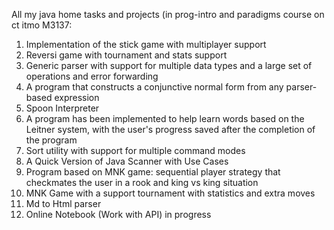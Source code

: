 All my java home tasks and projects (in prog-intro and paradigms course on ct itmo M3137:
1) Implementation of the stick game with multiplayer support
2) Reversi game with tournament and stats support
3) Generic parser with support for multiple data types and a large set of operations and error forwarding
4) A program that constructs a conjunctive normal form from any parser-based expression
5) Spoon Interpreter
6) A program has been implemented to help learn words based on the Leitner system, with the user's progress saved after the completion of the program
7) Sort utility with support for multiple command modes
8) A Quick Version of Java Scanner with Use Cases
9) Program based on MNK game: sequential player strategy that checkmates the user in a rook and king vs king situation 
10) MNK Game with a support tournament with statistics and extra moves
11) Md to Html parser
12) Online Notebook (Work with API) in progress
